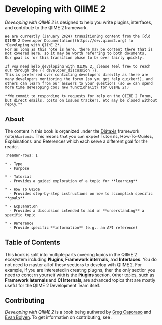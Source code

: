 # Developing with QIIME 2

*Developing with QIIME 2* is designed to help you write plugins, interfaces, and contribute to the QIIME 2 framework.

```{note}
We are currently (January 2024) transitioning content from the [old QIIME 2 Developer Documentation](https://dev.qiime2.org) to *Developing with QIIME 2*.
For as long as this note is here, there may be content there that is not covered here, so it may be worth referring to both documents.
Our goal is for this transition phase to be over fairly quickly.
```

```{note}
If you need help developing with QIIME 2, please feel free to reach out through the {{ developer_discussion }}.
This is preferred over contacting developers directly as there are many developers monitoring the forum (so you get help quicker!), and others can learn from our answers to your questions (so we can spend more time developing cool new functionality for QIIME 2!).

**We commit to responding to requests for help on the QIIME 2 Forum, but direct emails, posts on issues trackers, etc may be closed without reply.**
```

## About
The content in this book is organized under the [Diátaxis](https://diataxis.fr/) framework {cite}`diataxis`.
This means that you can expect Tutorials, How-To-Guides, Explainations, and References which each serve a different goal for the reader.

```{list-table}
:header-rows: 1

* - Type
  - Purpose

* - Tutorial
  - Provides a guided exploration of a topic for **learning**

* - How To Guide
  - Provides step-by-step instructions on how to accomplish specific **goals**

* - Explanation
  - Provides a discussion intended to aid in **understanding** a specific topic

* - Reference
  - Provide specific **information** (e.g., an API reference)
```

## Table of Contents
This book is split into multiple parts covering topics in the QIIME 2 ecosystem including **Plugins**, **Framework internals**, and **Interfaces**.
You do not need to master all of these sections to develop with QIIME 2.
For example, if you are interested in creating plugins, then the only section you need to concern yourself with is the **Plugins** section.
Other topics, such as **Framework Internals** and **CI Internals**, are advanced topics that are mostly useful for the QIIME 2 Development Team itself.

## Contributing
*Developing with QIIME 2* is a book being authored by [Greg Caporaso](https://github.com/gregcaporaso) and [Evan Bolyen](https://github.com/ebolyen). 
To get information on contributing, see [](contributing-to-dwq2). 

